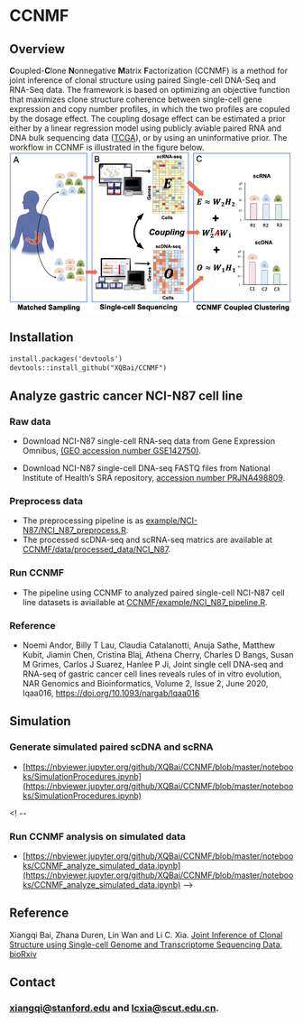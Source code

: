 # CCNMF

## Overview

**C**oupled-**C**lone **N**onnegative **M**atrix **F**actorization (CCNMF) is a method for joint inference of clonal structure using paired Single-cell DNA-Seq and RNA-Seq data. The framework is based on optimizing an objective function that maximizes clone structure coherence between single-cell gene expression and copy number profiles, in which the two profiles are copuled by the dosage effect. The coupling dosage effect can be estimated a prior either by a linear regression model using publicly aviable paired RNA and DNA bulk sequencing data ([TCGA](https://www.cancer.gov/about-nci/organization/ccg/research/structural-genomics/tcga)), or by using an uninformative prior. The workflow in CCNMF is illustrated in the figure below.
![](https://github.com/XQBai/CCNMF/blob/master/image/CCNMF_flowchart.png)

## Installation

```
install.packages('devtools')
devtools::install_github("XQBai/CCNMF")
```

## Analyze gastric cancer NCI-N87 cell line
### Raw data

* Download NCI-N87 single-cell RNA-seq data from Gene Expression Omnibus, [(GEO accession number GSE142750)](https://www.ncbi.nlm.nih.gov/geo/query/acc.cgi?acc=GSM4238683).

* Download NCI-N87 single-cell DNA-seq FASTQ files from National Institute of Health’s SRA repository, [accession number PRJNA498809](https://www.ncbi.nlm.nih.gov/sra/SRX4943580[accn]).  

### Preprocess data

* The preprocessing pipeline is as [example/NCI-N87/NCI_N87_preprocess.R](https://github.com/labxscut/CCNMF/blob/main/example/NCI-N87/NCI_N87_preprocess.R).
* The processed scDNA-seq and scRNA-seq matrics are available at [CCNMF/data/processed_data/NCI_N87](https://github.com/XQBai/CCNMF/tree/master/data/processed_data/NCI_N87).

### Run CCNMF
* The pipeline using CCNMF to analyzed paired single-cell NCI-N87 cell line datasets is aviailable at [CCNMF/example/NCI_N87_pipeline.R](https://github.com/XQBai/CCNMF/tree/master/example/NCI_N87_pipeline.R).

### Reference
* Noemi Andor, Billy T Lau, Claudia Catalanotti, Anuja Sathe, Matthew Kubit, Jiamin Chen, Cristina Blaj, Athena Cherry, Charles D Bangs, Susan M Grimes, Carlos J Suarez, Hanlee P Ji, Joint single cell DNA-seq and RNA-seq of gastric cancer cell lines reveals rules of in vitro evolution, NAR Genomics and Bioinformatics, Volume 2, Issue 2, June 2020, lqaa016, https://doi.org/10.1093/nargab/lqaa016

## Simulation
### Generate simulated paired scDNA and scRNA

* [https://nbviewer.jupyter.org/github/XQBai/CCNMF/blob/master/notebooks/SimulationProcedures.ipynb](https://nbviewer.jupyter.org/github/XQBai/CCNMF/blob/master/notebooks/SimulationProcedures.ipynb)

<! -- 
### Run CCNMF analysis on simulated data
* [https://nbviewer.jupyter.org/github/XQBai/CCNMF/blob/master/notebooks/CCNMF_analyze_simulated_data.ipynb](https://nbviewer.jupyter.org/github/XQBai/CCNMF/blob/master/notebooks/CCNMF_analyze_simulated_data.ipynb)
-->

<!-- 
### An example of CCNMF analysis of real paired scRNA and scDNA data from a cell mixture:

[https://nbviewer.jupyter.org/github/XQBai/CCNMF/blob/master/notebooks/Real_data_analysis.ipynb](https://nbviewer.jupyter.org/github/XQBai/CCNMF/blob/master/notebooks/Real_data_analysis.ipynb)
-->

## Reference
Xiangqi Bai, Zhana Duren, Lin Wan and Li C. Xia. [Joint Inference of Clonal Structure using Single-cell Genome and Transcriptome Sequencing Data, bioRxiv](https://www.biorxiv.org/content/10.1101/2020.02.04.934455v2)

<!--## License-->
<!--[MIT](https://github.com/XQBai/CCNMF/blob/master/LICENSE)-->
## Contact
### xiangqi@stanford.edu and lcxia@scut.edu.cn.

